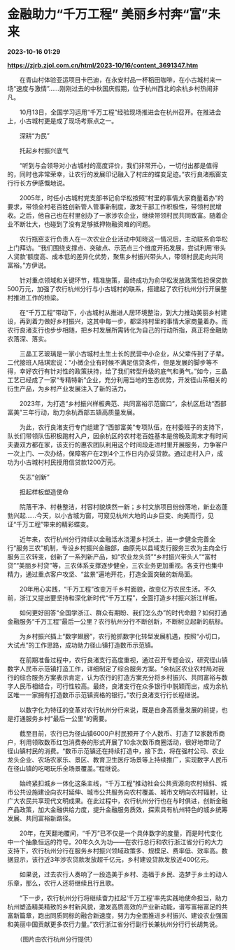 # 金融助力“千万工程” 美丽乡村奔“富”未来

**2023-10-16 01:29**

**https://zjrb.zjol.com.cn/html/2023-10/16/content_3691347.htm**

　　在青山村体验亚运项目卡巴迪，在永安村品一杯稻田咖啡，在小古城村来一场“速度与激情”……刚刚过去的中秋国庆假期，位于杭州西北的余杭乡村热闹非凡。

　　10月13日，全国学习运用“千万工程”经验现场推进会在杭州召开。在推进会上，小古城村更是成了现场考察点之一。

　　深耕“为民”

　　托起乡村振兴底气

　　“听到与会领导对小古城村的高度评价，我们非常开心，一切付出都是值得的，同时也非常荣幸，让农行的发展印记融入了村庄的蝶变足迹。”农行良渚瓶窑支行行长方伊感慨地说。

　　2005年，时任小古城村党支部书记俞华松按照“村里的事情大家商量着办”的要求，带领全村老百姓创新管人管事新制度，激发干部工作积极性，带领村民增收。之后，他自己也在村里创办了一家涉农企业，继续带领村民共同致富。随着企业不断壮大，也碰到了没有足够抵押物融资难的问题。

　　农行瓶窑支行负责人在一次农业企业活动中知晓这一情况后，主动联系俞华松上门拜访。“我们围绕支撑点、突破点、示范点三个维度开拓发展，尝试利用‘带头人贷款’额度高、成本低的差异化优势，聚焦乡村振兴带头人，带领村民走向共同富裕。”方伊说。

　　针对重点领域和关键环节，精准施策，最终成功为俞华松发放政策性担保贷款500万元，加强了农行杭州分行与小古城村的联系，搭建起了农行杭州分行开展整村推进工作的桥梁。

　　在“千万工程”带动下，小古城村从推进人居环境整治，到大力推动美丽乡村建设，再到着力做好乡村振兴，这其中每一步，都坚持村里的事情大家商量着办。而农行良渚支行也步步相随，把乡村发展所需转化为自己的行动所指，真正将金融助农落深、落实。

　　三晶工艺玻璃是一家小古城村土生土长的民营中小企业，从父辈传到了子辈。二代接班人陆琪宏说：“小微企业有时候不满足信贷条件，但是发展的脚步等不得，幸好农行有针对性的政策扶持，给了我们转型升级的底气和勇气。”如今，三晶工艺已经成了一家“专精特新”企业，充分利用当地的生态优势，开发径山茶相关的衍生产品，为乡村产业发展注入了新的活力。

　　2023年，为打造“乡村振兴样板典范、共同富裕示范窗口”，余杭区启动“西部富美”三年行动，助力余杭西部五镇高质量发展。

　　为此，农行良渚支行专门组建了“西部富美”专项队伍，在村委班子的支持下，队长们带领队伍积极跑村入户，因余杭区的农村老百姓基本是傍晚及周末才有时间夫妻双方都在家，该支行的惠农团队利用这个时间段走进村里开展服务，力争客户一次上门、一次办结，保障客户在2到4个工作日内办妥贷款。通过走村入户，成功为小古城村村民授用信贷款1200万元。

　　矢志“创新”

　　担起样板塑造使命

　　院落干净、村巷整洁，村容村貌焕然一新；乡村文旅项目纷纷落地，新业态蓬勃兴起……今天，以小古城为窗，可窥见杭州大地的山乡巨变、向美而行，见证“千万工程”带来的精彩蝶变。

　　近年来，农行杭州分行持续以金融活水浇灌乡村沃土，进一步健全完善全行“服务三农”机制，专设乡村振兴金融部，由原先以县域支行服务三农为主向全行服务三农转变，创新了一系列新产品，如“农业龙头贷”“乡村振兴带头人”“富村贷”“美丽乡村贷”等，三农体系支撑逐步健全，三农业务更加重视。各支行也集中精力，通过重点客户攻坚、“盆景”遍地开花，打造全面突破的新局面。

　　20年用心实践，“千万工程”改变万千乡村面貌，改变亿万农民生活。不久前，浙江又提出要坚持和深化新时代“千万工程”，全面打造乡村振兴浙江样板。

　　如何更好回答“全国学浙江、群众有期盼、我们怎么办”的时代命题？如何打通金融服务“千万工程”最后一公里？农行杭州分行不断创新，不断树立起新的航标。

　　为乡村振兴插上“数字翅膀”，农行抢抓数字化转型发展机遇，按照“小切口，大试点”的工作思路，成功助力径山镇打造数币示范镇。

　　在前期准备过程中，农行良渚支行高度重视，通过召开专题会议，研究径山镇数字人民币示范镇打造工作，详细制定了综合服务方案。“余杭区农业农村局对我行的综合服务方案表示肯定，认为农行的打造方案充分将乡村振兴、共同富裕与数字人民币相结合，可行性较高。最终，良渚支行在众多银行中脱颖而出，成为余杭区唯一一家拥有打造数币示范镇资格的银行。”农行良渚支行行长程继说。

　　以数字化为特征的变革对农行杭州分行来说，既是自身高质量发展的前提，也是打通服务乡村“最后一公里“的需要。

　　截至目前，农行已为径山镇6000户村民预开了个人数币、打造了12家数币商户，利用领取数币红包消费券的形式开展了10余次数币商圈活动，很好地带动了径山镇村民的消费。“数币示范镇还在持续打造中，接下去，将在强村公司、农业龙头企业、农场农家乐、景区、教育卫生医疗场景等上持续推广，实现数字人民币在径山镇的吃喝玩乐全场景覆盖。”程继说。

　　始终紧扣城乡一体化这条主线，“千万工程”推动社会公共资源向农村倾斜、城市公共设施建设向农村延伸、城市公共服务向农村覆盖、城市文明向农村辐射，让广大农民共享现代文明成果。在此过程中，农行杭州分行也在与时俱进，创新金融产品政策，加大金融供给力度，提升金融服务质效，探索具有杭州特色的城乡统筹发展、共同富裕新路径。

　　20年，在天翻地覆间，“千万”已不仅是一个具体数字的度量，而是时代变化中一个抽象恒远的符号。20年久久为功——在农行总行和农行浙江省分行的大力支持下，农行杭州分行在服务乡村振兴领域政策多、规模足、费率低、效率高。数据显示，该行近3年涉农贷款发放超千亿元，乡村建设贷款发放近400亿元。

　　如果说，过去农行人奏响了一段造美于乡村、造福于乡民、造梦于乡土的动人乐章，那么，农行人还将继续且行且歌。

　　“下一步，农行杭州分行将继续奋力扛起‘千万工程’率先实践地使命担当，助力杭州塑造精美精致的乡村新风貌，激发高质高效的产业新动能，谱写富裕富足的共富新篇章，跑出同质同标的融合新速度，努力为全面推进乡村振兴、建设农业强国和美丽中国贡献更多农行力量。”农行浙江省分行副行长兼杭州分行行长胡隽说。

　　（图片由农行杭州分行提供）